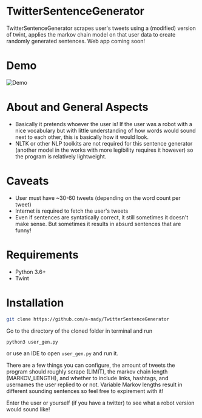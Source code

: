 # TwitterSentenceGenerator

TwitterSentenceGenerator scrapes user's tweets using a (modified) version of twint, applies the markov chain model on that user data to create randomly generated sentences. Web app coming soon!

# Demo

![Demo](https://s6.gifyu.com/images/demoa277cf4786e22116.gif)

# About and General Aspects
- Basically it pretends whoever the user is! If the user was a robot with a nice vocabulary but with little understanding of how words would sound next to each other, this is basically how it would look.
- NLTK or other NLP toolkits are not required for this sentence generator (another model in the works with more legibility requires it however) so the program is relatively lightweight.

# Caveats
- User must have ~30-60 tweets (depending on the word count per tweet)
- Internet is required to fetch the user's tweets 
- Even if sentences are syntatically correct, it still sometimes it doesn't make sense. But sometimes it results in absurd sentences that are funny!

# Requirements 
- Python 3.6+
- Twint

# Installation

```bash
git clone https://github.com/a-nady/TwitterSentenceGenerator
```
Go to the directory of the cloned folder in terminal and run
```bash
python3 user_gen.py
```
or use an IDE to open `user_gen.py` and run it.

There are a few things you can configure, the amount of tweets the program should roughly scrape (LIMIT), the markov chain length (MARKOV_LENGTH), and whether to include links, hashtags, and usernames the user replied to or not. Variable Markov lengths result in different sounding sentences so feel free to expirement with it!

Enter the user or yourself (if you have a twitter) to see what a robot version would sound like!
